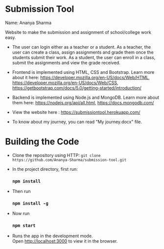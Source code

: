 # Submission Tool

 Name: Ananya Sharma

Website to make the submission and assignment of school/college work easy.

- The user can login either as a teacher or a student. As a teacher, the user can create a class, assign assignments and grade them once the students submit their work. As a student, the user can enroll in a class, submit the assignments and view the grade received.

- Frontend is implemented using HTML, CSS and Bootstrap.
Learn more about it here: https://developer.mozilla.org/en-US/docs/Web/HTML,
https://developer.mozilla.org/en-US/docs/Web/CSS,
https://getbootstrap.com/docs/5.0/getting-started/introduction/

- Backend is implemented using Node.js and MongoDB.
Learn more about them here: https://nodejs.org/api/all.html,
https://docs.mongodb.com/

- View the website here : https://submissiontool.herokuapp.com/

- To know about my journey, you can read "My journey.docx" file.

# Building the Code

- Clone the repository using HTTP: `git clone https://github.com/Ananya-Sharma/submission-tool.git`

- In the project directory, first run:
  ### `npm install`

- Then run 
  ### `npm install -g`

- Now run
  ### `npm start` 

- Runs the app in the development mode.\
  Open [http://localhost:3000](http://localhost:3000) to view it in the browser.
